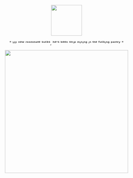 <p align="center">
      <img height=100 src="https://github.com/user-attachments/assets/5ce2b122-6a38-49fe-8198-5ec01a907ed2">
    </p>
    
<p align="center">
   " ᴹʸ ⁿᵉʷ ʳᵒᵒᵐᵐᵃᵗᵉ ˢᵘᶜᵏˢ, ʰᵉ'ˢ ᵇᵉᵉⁿ ˢᵗʳᶦᵖ ᵐᶦⁿᶦⁿᵍ ᶦⁿ ᵗʰᵉ ᶠᵘᶜᵏᶦⁿᵍ ᵖᵃⁿᵗʳʸ "
  

<p align="center">
      <img height=400 src="https://github.com/user-attachments/assets/37827a16-759f-4c9c-b968-90eb0d02d0bf">
    </p>


